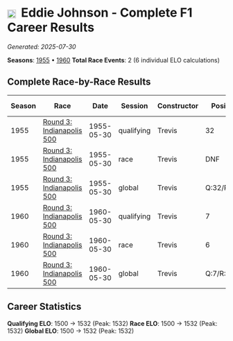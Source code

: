 # <img src="https://upload.wikimedia.org/wikipedia/commons/a/a4/Flag_of_the_United_States.svg" alt="United States" width="20" height="auto" style="vertical-align: middle; margin-right: 5px;" onerror="this.outerHTML='🇺🇸'; this.style.marginRight='5px';"/> Eddie Johnson - Complete F1 Career Results

*Generated: 2025-07-30*

**Seasons**: [1955](../results/1955-season-report.md) • [1960](../results/1960-season-report.md)
**Total Race Events**: 2 (6 individual ELO calculations)

## Complete Race-by-Race Results

| Season | Race | Date | Session | Constructor | Position | Starting ELO | ELO Change | Final ELO | Teammate |
|--------|------|------|---------|-------------|----------|--------------|------------|-----------|----------|
| 1955 | [Round 3: Indianapolis 500](../results/1955-season-report.md#round-3-indianapolis-500) | 1955-05-30 | qualifying | Trevis | 32 | 1500 | -32 | 1468 | <img src="https://upload.wikimedia.org/wikipedia/commons/a/a4/Flag_of_the_United_States.svg" alt="United States" width="20" height="auto" style="vertical-align: middle; margin-right: 5px;" onerror="this.outerHTML='🇺🇸'; this.style.marginRight='5px';"/> Shorty Templeman |
| 1955 | [Round 3: Indianapolis 500](../results/1955-season-report.md#round-3-indianapolis-500) | 1955-05-30 | race | Trevis | DNF | 1500 | N/A | 1500 | <img src="https://upload.wikimedia.org/wikipedia/commons/a/a4/Flag_of_the_United_States.svg" alt="United States" width="20" height="auto" style="vertical-align: middle; margin-right: 5px;" onerror="this.outerHTML='🇺🇸'; this.style.marginRight='5px';"/> Shorty Templeman |
| 1955 | [Round 3: Indianapolis 500](../results/1955-season-report.md#round-3-indianapolis-500) | 1955-05-30 | global | Trevis | Q:32/R:DNF | 1500 | -10 | 1490 | <img src="https://upload.wikimedia.org/wikipedia/commons/a/a4/Flag_of_the_United_States.svg" alt="United States" width="20" height="auto" style="vertical-align: middle; margin-right: 5px;" onerror="this.outerHTML='🇺🇸'; this.style.marginRight='5px';"/> Shorty Templeman |
| 1960 | [Round 3: Indianapolis 500](../results/1960-season-report.md#round-3-indianapolis-500) | 1960-05-30 | qualifying | Trevis | 7 | 1500 | +32 | 1532 | <img src="https://upload.wikimedia.org/wikipedia/commons/a/a4/Flag_of_the_United_States.svg" alt="United States" width="20" height="auto" style="vertical-align: middle; margin-right: 5px;" onerror="this.outerHTML='🇺🇸'; this.style.marginRight='5px';"/> Bud Tingelstad |
| 1960 | [Round 3: Indianapolis 500](../results/1960-season-report.md#round-3-indianapolis-500) | 1960-05-30 | race | Trevis | 6 | 1500 | +32 | 1532 | <img src="https://upload.wikimedia.org/wikipedia/commons/a/a4/Flag_of_the_United_States.svg" alt="United States" width="20" height="auto" style="vertical-align: middle; margin-right: 5px;" onerror="this.outerHTML='🇺🇸'; this.style.marginRight='5px';"/> Bud Tingelstad |
| 1960 | [Round 3: Indianapolis 500](../results/1960-season-report.md#round-3-indianapolis-500) | 1960-05-30 | global | Trevis | Q:7/R:6 | 1500 | +32 | 1532 | <img src="https://upload.wikimedia.org/wikipedia/commons/a/a4/Flag_of_the_United_States.svg" alt="United States" width="20" height="auto" style="vertical-align: middle; margin-right: 5px;" onerror="this.outerHTML='🇺🇸'; this.style.marginRight='5px';"/> Bud Tingelstad |

## Career Statistics

**Qualifying ELO**: 1500 → 1532 (Peak: 1532)
**Race ELO**: 1500 → 1532 (Peak: 1532)
**Global ELO**: 1500 → 1532 (Peak: 1532)
